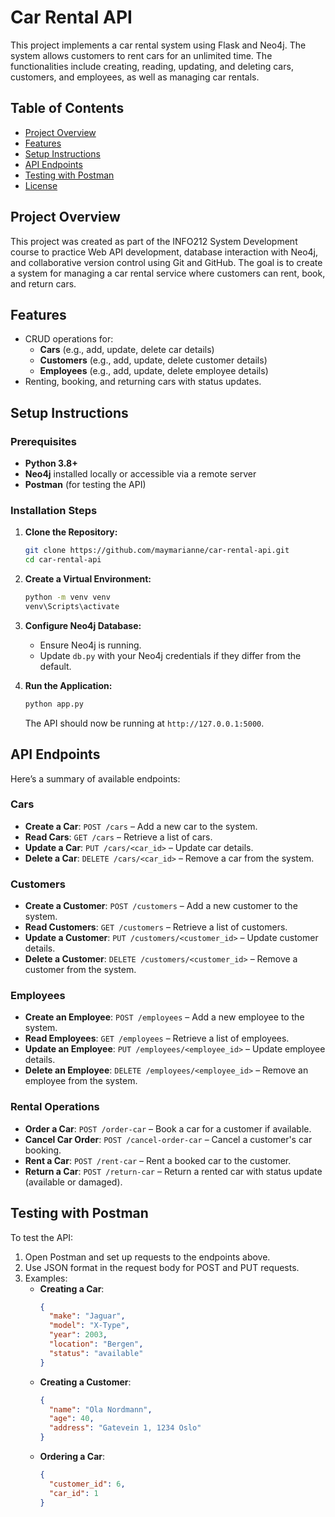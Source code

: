 # Car Rental API

This project implements a car rental system using Flask and Neo4j. The system allows customers to rent cars for an unlimited time. The functionalities include creating, reading, updating, and deleting cars, customers, and employees, as well as managing car rentals.

## Table of Contents

- [Project Overview](#project-overview)
- [Features](#features)
- [Setup Instructions](#setup-instructions)
- [API Endpoints](#api-endpoints)
- [Testing with Postman](#testing-with-postman)
- [License](#license)

## Project Overview

This project was created as part of the INFO212 System Development course to practice Web API development, database interaction with Neo4j, and collaborative version control using Git and GitHub. The goal is to create a system for managing a car rental service where customers can rent, book, and return cars.

## Features

- CRUD operations for:
  - **Cars** (e.g., add, update, delete car details)
  - **Customers** (e.g., add, update, delete customer details)
  - **Employees** (e.g., add, update, delete employee details)
- Renting, booking, and returning cars with status updates.

## Setup Instructions

### Prerequisites

- **Python 3.8+**
- **Neo4j** installed locally or accessible via a remote server
- **Postman** (for testing the API)

### Installation Steps

1. **Clone the Repository:**
   ```bash
   git clone https://github.com/maymarianne/car-rental-api.git
   cd car-rental-api
   ```

2. **Create a Virtual Environment:**
   ```bash
   python -m venv venv
   venv\Scripts\activate
   ```

3. **Configure Neo4j Database:**
   - Ensure Neo4j is running.
   - Update `db.py` with your Neo4j credentials if they differ from the default.

4. **Run the Application:**
   ```bash
   python app.py
   ```
   The API should now be running at `http://127.0.0.1:5000`.

## API Endpoints

Here’s a summary of available endpoints:

### Cars
- **Create a Car**: `POST /cars` – Add a new car to the system.
- **Read Cars**: `GET /cars` – Retrieve a list of cars.
- **Update a Car**: `PUT /cars/<car_id>` – Update car details.
- **Delete a Car**: `DELETE /cars/<car_id>` – Remove a car from the system.

### Customers
- **Create a Customer**: `POST /customers` – Add a new customer to the system.
- **Read Customers**: `GET /customers` – Retrieve a list of customers.
- **Update a Customer**: `PUT /customers/<customer_id>` – Update customer details.
- **Delete a Customer**: `DELETE /customers/<customer_id>` – Remove a customer from the system.

### Employees
- **Create an Employee**: `POST /employees` – Add a new employee to the system.
- **Read Employees**: `GET /employees` – Retrieve a list of employees.
- **Update an Employee**: `PUT /employees/<employee_id>` – Update employee details.
- **Delete an Employee**: `DELETE /employees/<employee_id>` – Remove an employee from the system.

### Rental Operations
- **Order a Car**: `POST /order-car` – Book a car for a customer if available.
- **Cancel Car Order**: `POST /cancel-order-car` – Cancel a customer's car booking.
- **Rent a Car**: `POST /rent-car` – Rent a booked car to the customer.
- **Return a Car**: `POST /return-car` – Return a rented car with status update (available or damaged).

## Testing with Postman

To test the API:

1. Open Postman and set up requests to the endpoints above.
2. Use JSON format in the request body for POST and PUT requests.
3. Examples:
   - **Creating a Car**:
     ```json
     {
       "make": "Jaguar",
       "model": "X-Type",
       "year": 2003,
       "location": "Bergen",
       "status": "available"
     }
     ```
   - **Creating a Customer**:
     ```json
     {
       "name": "Ola Nordmann",
       "age": 40,
       "address": "Gatevein 1, 1234 Oslo"
     }
     ```
   - **Ordering a Car**:
     ```json
     {
       "customer_id": 6,
       "car_id": 1
     }
     ```